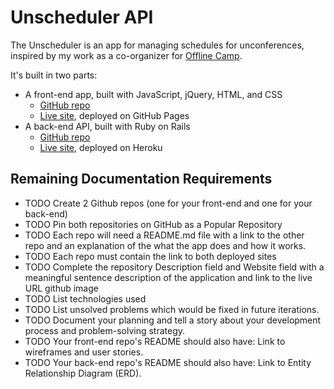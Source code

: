 # Unscheduler API

The Unscheduler is an app for managing schedules for unconferences, inspired by my work as a co-organizer for [Offline Camp](http://offlinefirst.org/camp).

It's built in two parts:
* A front-end app, built with JavaScript, jQuery, HTML, and CSS
   * [GitHub repo](https://github.com/terichadbourne/unscheduler-client)
   * [Live site](https://terichadbourne.github.io/unscheduler-client/), deployed on GitHub Pages
* A back-end API, built with Ruby on Rails
   * [GitHub repo](https://github.com/terichadbourne/unscheduler-api)
   * [Live site](https://unscheduler-api.herokuapp.com/), deployed on Heroku

## Remaining Documentation Requirements
* TODO Create 2 Github repos (one for your front-end and one for your back-end)
* TODO Pin both repositories on GitHub as a Popular Repository
* TODO Each repo will need a README.md file with a link to the other repo and an explanation of the what the app does and how it works.
* TODO Each repo must contain the link to both deployed sites
* TODO Complete the repository Description field and Website field with a meaningful sentence description of the application and link to the live URL github image
* TODO List technologies used
* TODO List unsolved problems which would be fixed in future iterations.
* TODO Document your planning and tell a story about your development process and problem-solving strategy.
* TODO Your front-end repo's README should also have: Link to wireframes and user stories.
* TODO Your back-end repo's README should also have: Link to Entity Relationship Diagram (ERD).
